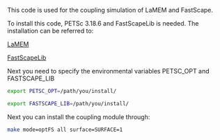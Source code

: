 This code is used for the coupling simulation of LaMEM and FastScape.

To install this code, PETSc 3.18.6 and FastScapeLib is needed. The installation can be referred to: 

[LaMEM](https://unimainzgeo.github.io/LaMEM/dev/man/Installation/)

[FastScapeLib](https://fastscape.org/fastscapelib-fortran/)

Next you need to specify the environmental variables PETSC_OPT and FASTSCAPE_LIB
```bash
export PETSC_OPT=/path/you/install/
```
```bash
export FASTSCAPE_LIB=/path/you/install/
```
Next you can install the coupling module through:
```bash
make mode=optFS all surface=SURFACE=1
```
